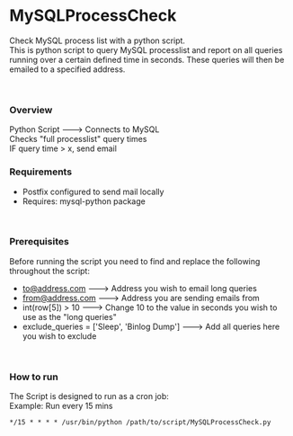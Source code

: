 # MySQLProcessCheck
Check MySQL process list with a python script.
<br />
This is python script to query MySQL processlist and report on all queries running over a certain defined time in seconds. These queries will then be emailed to a specified address.

<br />

### Overview
Python Script ---> Connects to MySQL
<br />
Checks "full processlist" query times
<br />
IF query time > x, send email
<br />


### Requirements
* Postfix configured to send mail locally
* Requires: mysql-python package

<br />

### Prerequisites
Before running the script you need to find and replace the following throughout the script:
* to@address.com ---> Address you wish to email long queries
* from@address.com ---> Address you are sending emails from
* int(row[5]) > 10 ---> Change 10 to the value in seconds you wish to use as the "long queries"
* exclude_queries = ['Sleep', 'Binlog Dump'] ---> Add all queries here you wish to exclude

<br />

### How to run
The Script is designed to run as a cron job:
<br />
Example: Run every 15 mins
```
*/15 * * * * /usr/bin/python /path/to/script/MySQLProcessCheck.py
```
